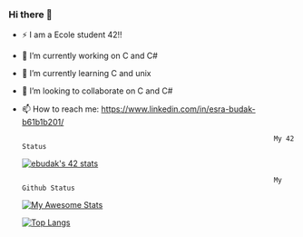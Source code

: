 ### Hi there 👋

- ⚡ I am a Ecole student 42!!
- 🔭 I’m currently working on C and C#
- 🌱 I’m currently learning  C and unix
- 👯 I’m looking to collaborate on C and C#
- 📫 How to reach me: https://www.linkedin.com/in/esra-budak-b61b1b201/

                                                                    My 42 Status 

     [![ebudak's 42 stats](https://badge42.vercel.app/api/v2/cl40izrfs003609iaoqmzmhx2/stats?cursusId=21&coalitionId=207)](https://github.com/JaeSeoKim/badge42)

                                                                    My Github Status

     [![My Awesome Stats](https://awesome-github-stats.azurewebsites.net/user-stats/esrabudakk?cardType=octocat&theme=react)](https://git.io/awesome-stats-card)


     [![Top Langs](https://github-readme-stats.vercel.app/api/top-langs/?username=esrabudakk&layout=compact&theme=react)](https://github.com/esrabudakk/github-readme-stats)
